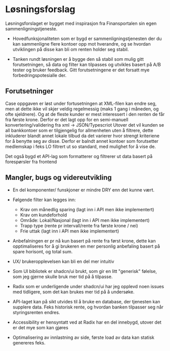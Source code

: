 
# Løsningsforslag

Løsningsforslaget er bygget med inspirasjon fra Finansportalen sin egen sammenligningstjeneste. 

- Hovedfunksjonaliteten som er bygd er sammenligningstjenesten der du kan sammenligne flere kontoer opp mot hverandre, og se hvordan utviklingen på disse kan bli om renten holder seg stabil.

- Tanken rundt løsningen er å bygge den så stabil som mulig gitt forutsetningen, så data og filter kan tilpasses og utvikles basert på A/B tester og bruker feedback. Gitt forutsetningene er det forsatt mye forbedringspotesialle der. 

## Forutsetninger
Case oppgaven er løst under fortusetningen at XML-filen kan endre seg, men at dette ikke vil skjer veldig regelmessig (maks 1 gang i måneden, og ofte sjeldnere). Og at de fleste kunder er mest interessert i den renten de får fra første krone. 
Derfor er det lagt opp for en semi-manuell konvertering/validering fra xml -> JSON/Typescriot
Utover det vil kunden se all bankkontoer som er tilgjengelig for allmenheten uten å filtrere, dette inkluderer blandt annet lokale tilbud da det varierer hvor strengt kriteriene for å benytte seg av disse. Derfor er balndt annet kontoer som forutsetter medlemskap i feks LO filtrert ut so standard, med mulighet for å vise de.


Det også bygd et API-lag som formatterer og filtrerer ut data basert på forespørsler fra frontend


## Mangler, bugs og videreutvikling

- En del komponenter/ funskjoner er mindre DRY enn det kunne vært.
- Følgende filter kan legges inn:
  -    Krav om månedlig sparing (lagt inn i API men ikke implementert)
  -    Krav om kundeforhold 
  -    Område: Lokal/Nasjonal (lagt inn i API men ikke implementert)
  -    Trapp type (rente pr intervall/rente fra første krone / nei)
  -    Frie uttak (lagt inn i API men ikke implementert)

- Anbefalningen er pr nå kun basert på rente fra først krone, dette kan opptimaliseres for å gi brukeren en mer personlig anbefaling basert på spare horisont, og total sum.
- UX/ brukeropplevelsen kan bli en del mer intuitiv
- Som UI bibliotek er shadcn/ui brukt, som gir en litt "generisk" følelse, som jeg gjerne skulle bruk mer tid på å tilpasse.
- Radix som er underligende under shadcn/ui har jeg opplevd noen issues med tidligere, som det kan brukes mer tid på å undersøke.
- API-laget kan på sikt utvides til å bruke en database, der tjenesten kan supplere data. Feks historisk rente, og hvordan banken tilpasser seg når styringsrenten endres.
- Accessibility er hensyntatt ved at Radix har en del innebygd, utover det er det mye som kan gjøres
- Optimalisering av innlastning av side, første load av data kan statisk genereres feks.




